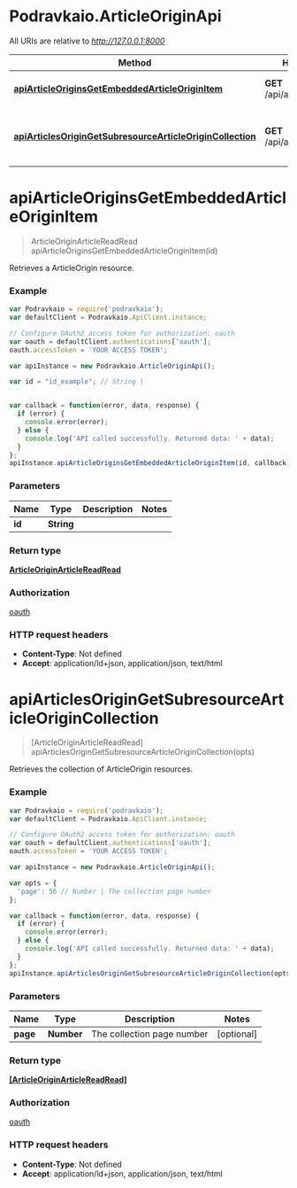 # Podravkaio.ArticleOriginApi

All URIs are relative to *http://127.0.0.1:8000*

Method | HTTP request | Description
------------- | ------------- | -------------
[**apiArticleOriginsGetEmbeddedArticleOriginItem**](ArticleOriginApi.md#apiArticleOriginsGetEmbeddedArticleOriginItem) | **GET** /api/article_origins/{id} | Retrieves a ArticleOrigin resource.
[**apiArticlesOriginGetSubresourceArticleOriginCollection**](ArticleOriginApi.md#apiArticlesOriginGetSubresourceArticleOriginCollection) | **GET** /api/article_origins | Retrieves the collection of ArticleOrigin resources.


<a name="apiArticleOriginsGetEmbeddedArticleOriginItem"></a>
# **apiArticleOriginsGetEmbeddedArticleOriginItem**
> ArticleOriginArticleReadRead apiArticleOriginsGetEmbeddedArticleOriginItem(id)

Retrieves a ArticleOrigin resource.

### Example
```javascript
var Podravkaio = require('podravkaio');
var defaultClient = Podravkaio.ApiClient.instance;

// Configure OAuth2 access token for authorization: oauth
var oauth = defaultClient.authentications['oauth'];
oauth.accessToken = 'YOUR ACCESS TOKEN';

var apiInstance = new Podravkaio.ArticleOriginApi();

var id = "id_example"; // String | 


var callback = function(error, data, response) {
  if (error) {
    console.error(error);
  } else {
    console.log('API called successfully. Returned data: ' + data);
  }
};
apiInstance.apiArticleOriginsGetEmbeddedArticleOriginItem(id, callback);
```

### Parameters

Name | Type | Description  | Notes
------------- | ------------- | ------------- | -------------
 **id** | **String**|  | 

### Return type

[**ArticleOriginArticleReadRead**](ArticleOriginArticleReadRead.md)

### Authorization

[oauth](../README.md#oauth)

### HTTP request headers

 - **Content-Type**: Not defined
 - **Accept**: application/ld+json, application/json, text/html

<a name="apiArticlesOriginGetSubresourceArticleOriginCollection"></a>
# **apiArticlesOriginGetSubresourceArticleOriginCollection**
> [ArticleOriginArticleReadRead] apiArticlesOriginGetSubresourceArticleOriginCollection(opts)

Retrieves the collection of ArticleOrigin resources.

### Example
```javascript
var Podravkaio = require('podravkaio');
var defaultClient = Podravkaio.ApiClient.instance;

// Configure OAuth2 access token for authorization: oauth
var oauth = defaultClient.authentications['oauth'];
oauth.accessToken = 'YOUR ACCESS TOKEN';

var apiInstance = new Podravkaio.ArticleOriginApi();

var opts = { 
  'page': 56 // Number | The collection page number
};

var callback = function(error, data, response) {
  if (error) {
    console.error(error);
  } else {
    console.log('API called successfully. Returned data: ' + data);
  }
};
apiInstance.apiArticlesOriginGetSubresourceArticleOriginCollection(opts, callback);
```

### Parameters

Name | Type | Description  | Notes
------------- | ------------- | ------------- | -------------
 **page** | **Number**| The collection page number | [optional] 

### Return type

[**[ArticleOriginArticleReadRead]**](ArticleOriginArticleReadRead.md)

### Authorization

[oauth](../README.md#oauth)

### HTTP request headers

 - **Content-Type**: Not defined
 - **Accept**: application/ld+json, application/json, text/html

